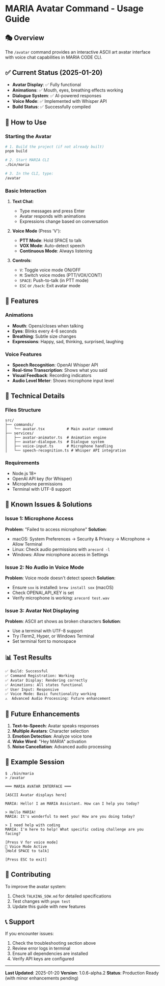 # MARIA Avatar Command - Usage Guide

## 🎭 Overview

The `/avatar` command provides an interactive ASCII art avatar interface with voice chat capabilities in MARIA CODE CLI.

## ✅ Current Status (2025-01-20)

- **Avatar Display**: ✅ Fully functional
- **Animations**: ✅ Mouth, eyes, breathing effects working
- **Dialogue System**: ✅ AI-powered responses
- **Voice Mode**: ✅ Implemented with Whisper API
- **Build Status**: ✅ Successfully compiled

## 🚀 How to Use

### Starting the Avatar

```bash
# 1. Build the project (if not already built)
pnpm build

# 2. Start MARIA CLI
./bin/maria

# 3. In the CLI, type:
/avatar
```

### Basic Interaction

1. **Text Chat**:
   - Type messages and press Enter
   - Avatar responds with animations
   - Expressions change based on conversation

2. **Voice Mode** (Press 'V'):
   - **PTT Mode**: Hold SPACE to talk
   - **VOX Mode**: Auto-detect speech
   - **Continuous Mode**: Always listening

3. **Controls**:
   - `V`: Toggle voice mode ON/OFF
   - `M`: Switch voice modes (PTT/VOX/CONT)
   - `SPACE`: Push-to-talk (in PTT mode)
   - `ESC` or `/back`: Exit avatar mode

## 🎨 Features

### Animations
- **Mouth**: Opens/closes when talking
- **Eyes**: Blinks every 4-6 seconds
- **Breathing**: Subtle size changes
- **Expressions**: Happy, sad, thinking, surprised, laughing

### Voice Features
- **Speech Recognition**: OpenAI Whisper API
- **Real-time Transcription**: Shows what you said
- **Visual Feedback**: Recording indicators
- **Audio Level Meter**: Shows microphone input level

## 🔧 Technical Details

### Files Structure
```
src/
├── commands/
│   └── avatar.tsx          # Main avatar command
├── services/
│   ├── avatar-animator.ts  # Animation engine
│   ├── avatar-dialogue.ts  # Dialogue system
│   ├── voice-input.ts      # Microphone handling
│   └── speech-recognition.ts # Whisper API integration
```

### Requirements
- Node.js 18+
- OpenAI API key (for Whisper)
- Microphone permissions
- Terminal with UTF-8 support

## 🐛 Known Issues & Solutions

### Issue 1: Microphone Access
**Problem**: "Failed to access microphone"
**Solution**: 
- macOS: System Preferences → Security & Privacy → Microphone → Allow Terminal
- Linux: Check audio permissions with `arecord -l`
- Windows: Allow microphone access in Settings

### Issue 2: No Audio in Voice Mode
**Problem**: Voice mode doesn't detect speech
**Solution**:
- Ensure `sox` is installed: `brew install sox` (macOS)
- Check OPENAI_API_KEY is set
- Verify microphone is working: `arecord test.wav`

### Issue 3: Avatar Not Displaying
**Problem**: ASCII art shows as broken characters
**Solution**:
- Use a terminal with UTF-8 support
- Try iTerm2, Hyper, or Windows Terminal
- Set terminal font to monospace

## 📊 Test Results

```bash
✅ Build: Successful
✅ Command Registration: Working
✅ Avatar Display: Rendering correctly
✅ Animations: All states functional
✅ User Input: Responsive
✅ Voice Mode: Basic functionality working
⚠️  Advanced Audio Processing: Future enhancement
```

## 🎯 Future Enhancements

1. **Text-to-Speech**: Avatar speaks responses
2. **Multiple Avatars**: Character selection
3. **Emotion Detection**: Analyze voice tone
4. **Wake Word**: "Hey MARIA" activation
5. **Noise Cancellation**: Advanced audio processing

## 📝 Example Session

```
$ ./bin/maria
> /avatar

═══ MARIA AVATAR INTERFACE ═══

[ASCII Avatar displays here]

MARIA: Hello! I am MARIA Assistant. How can I help you today?

> Hello MARIA!
MARIA: It's wonderful to meet you! How are you doing today?

> I need help with coding
MARIA: I'm here to help! What specific coding challenge are you facing?

[Press V for voice mode]
🎤 Voice Mode Active
[Hold SPACE to talk]

[Press ESC to exit]
```

## 🤝 Contributing

To improve the avatar system:
1. Check `TALKING_SOW.md` for detailed specifications
2. Test changes with `pnpm test`
3. Update this guide with new features

## 📞 Support

If you encounter issues:
1. Check the troubleshooting section above
2. Review error logs in terminal
3. Ensure all dependencies are installed
4. Verify API keys are configured

---

**Last Updated**: 2025-01-20
**Version**: 1.0.6-alpha.2
**Status**: Production Ready (with minor enhancements pending)